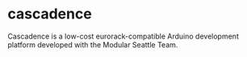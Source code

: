 # cascadence
Cascadence is a low-cost eurorack-compatible Arduino development platform developed with the Modular Seattle Team.
